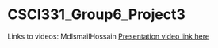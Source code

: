 # CSCI331_Group6_Project3

Links to videos:
MdIsmailHossain [Presentation video link here](https://youtu.be/44Ob7Yyj1Iw)
